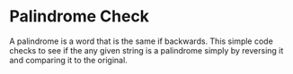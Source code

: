 # Palindrome Check

A palindrome is a word that is the same if backwards. This simple code checks to see if the any given string is a palindrome simply by reversing it and comparing it to the original.
